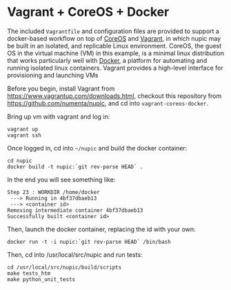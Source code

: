 # Vagrant + CoreOS + Docker

The included `Vagrantfile` and configuration files are provided to support a
docker-based workflow on top of [CoreOS](https://coreos.com/) and
[Vagrant](https://www.vagrantup.com/), in which nupic may be built in an
isolated, and replicable Linux environment.  CoreOS, the guest OS in the
virtual machine (VM) in this example, is a minimal linux distribution that
works particularly well with [Docker](https://www.docker.com/), a platform for
automating and running isolated linux containers.  Vagrant provides a
high-level interface for provisioning and launching VMs

Before you begin, install Vagrant from
https://www.vagrantup.com/downloads.html, checkout this repository from
https://github.com/numenta/nupic, and cd into
`vagrant-coreos-docker`.

Bring up vm with vagrant and log in:

    vagrant up
    vagrant ssh

Once logged in, cd into `~/nupic` and build the docker container:

    cd nupic
    docker build -t nupic:`git rev-parse HEAD` .

In the end you will see something like:

    Step 23 : WORKDIR /home/docker
     ---> Running in 4bf37dbaeb13
     ---> <container id>
    Removing intermediate container 4bf37dbaeb13
    Successfully built <container id>

Then, launch the docker container, replacing the id with your own:

    docker run -t -i nupic:`git rev-parse HEAD` /bin/bash

Then, cd into /usr/local/src/nupic and run tests:

    cd /usr/local/src/nupic/build/scripts
    make tests_htm
    make python_unit_tests

